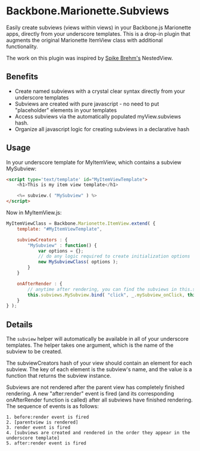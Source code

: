 # Backbone.Marionette.Subviews

Easily create subviews (views within views) in your Backbone.js Marionette apps, directly from your underscore templates. This is a drop-in plugin that augments the original Marionette ItemView class with additional functionality.

The work on this plugin was inspired by [Spike Brehm's](https://github.com/spikebrehm) NestedView.

## Benefits

* Create named subviews with a crystal clear syntax directly from your underscore templates 
* Subviews are created with pure javascript - no need to put "placeholder" elements in your templates
* Access subviews via the automatically populated myView.subviews hash.
* Organize all javascript logic for creating subviews in a declarative hash

## Usage

In your underscore template for MyItemView, which contains a subview MySubview:

```html
<script type='text/template' id="MyItemViewTemplate">
	<h1>This is my item view template</h1>

	<%= subview.( "MySubview" ) %>
</script>
```

Now in MyItemView.js:

```javascript
MyItemViewClass = Backbone.Marionette.ItemView.extend( {
	template: "#MyItemViewTemplate",

	subviewCreators : {
		"MySubview" : function() {
			var options = {};
			// do any logic required to create initialization options
			new MySubviewClass( options );
		}
	}

	onAfterRender : {
		// anytime after rendering, you can find the subviews in this.subviews
		this.subviews.MySubview.bind( "click", _.mySubview_onClick, this );
	}
} );
```

## Details

The `subview` helper will automatically be available in all of your underscore templates. The helper takes one argument, which is the name of the subview to be created.

The subviewCreators hash of your view should contain an element for each subview. The key of each element is the subview's name, and the value is a function that returns the subview instance.

Subviews are not rendered after the parent view has completely finished rendering. A new "after:render" event is fired (and its corresponding onAfterRender function is called) after all subviews have finished rendering. The sequence of events is as follows:

	1. before:render event is fired
	2. [parentview is rendered]
	3. render event is fired
	4. [subviews are created and rendered in the order they appear in the underscore template]
	5. after:render event is fired


